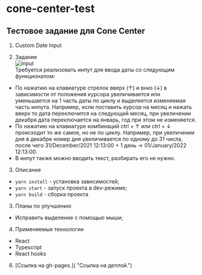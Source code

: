 # cone-center-test

## Тестовое задание для Cone Center

1. Custom Date Input

2. Задание<br>
<img alt="input" src="https://www.cone.ee/788i291x32.gif?key=1c58037ca0084bcbdc147343010f16f5"/><br>
Требуется реализовать инпут для ввода даты со следующим функционалом:

- По нажатию на клавиатуре стрелок вверх (↑) и вниз (↓) в зависимости от положения курсора увеличивается или уменьшается на 1 часть даты по циклу и выделяется изменяемая часть инпута. Например, если поставить курсор на месяц и нажать вверх то дата переключится на следующий месяц, при увеличении декабря дата переключается на январь, год при этом не изменяется.
- По нажатию на клавиатуре комбинаций ctrl + ↑ или ctrl + ↓ происходит то же самое, но не по циклу. Например, при увеличении дня в декабре номер дня увеличивается по одному до 31 числа, после чего 31/December/2021 12:13:00 + 1 день -> 01/January/2022 12:13:00.
- В инпут также можно вводить текст, разбирать его не нужно.

3. Описание
- <code>yarn install</code> - установка зависимостей;
- <code>yarn start</code> - запуск проекта в dev-режиме;
- <code>yarn build</code> - сборка проекта

3. Планы по улучшению
- Исправить выделение с помощью мыши;

4. Применяемые технологии
  - React
  - Typescript
  - React hooks

6. [Ссылка на gh-pages.]( "Ссылка на деплой.")
